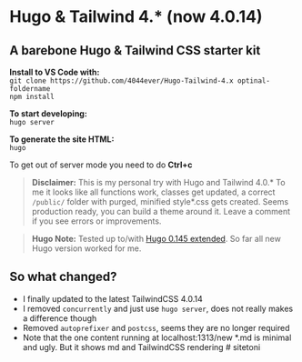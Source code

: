 # Hugo & Tailwind 4.* (now 4.0.14)

## A barebone Hugo & Tailwind CSS starter kit

**Install to VS Code with:**  
`git clone https://github.com/4044ever/Hugo-Tailwind-4.x optinal-foldername`  
`npm install`

**To start developing:**  
`hugo server`

**To generate the site HTML:**  
`hugo`

To get out of server mode you need to do **Ctrl+c** 

> **Disclaimer:** This is my personal try with Hugo and Tailwind 4.0.* To me it looks like all functions work, classes get updated, a correct `/public/` folder with purged, minified style*.css gets created. Seems production ready, you can build a theme around it. Leave a comment if you see errors or improvements. 

> **Hugo Note:** Tested up to/with [Hugo 0.145 extended](https://github.com/gohugoio/hugo/releases/tag/v0.145.0). So far all new Hugo version worked for me.

## So what changed?
* I finally updated to the latest TailwindCSS 4.0.14
* I removed `concurrently` and just use `hugo server`, does not really makes a difference though
* Removed `autoprefixer` and `postcss`, seems they are no longer required
* Note that the one content running at localhost:1313/new *.md is minimal and ugly. But it shows md and TailwindCSS rendering
#   s i t e t o n i  
 